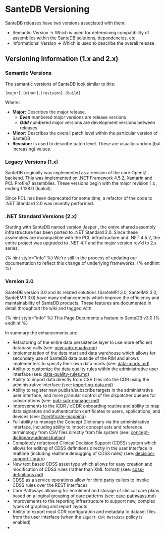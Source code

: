 # SanteDB Versioning

SanteDB releases have two versions associated with them:

* Semantic Version -> Which is used for determining compatibility of assemblies within the SanteDB solutions, dependencies, etc.
* Informational Version -> Which is used to describe the overall release.

## Versioning Information (1.x and 2.x)

### Semantic Versions

The semantic versions of SanteDB look similar to this:

```
[major].[minor].[revision].[build]
```

Where:

* **Major:** Describes the major release.&#x20;
  * _**Even**_ numbered major versions are release versions
  * _**Odd**_ numbered major versions are development versions between releases
* **Minor:** Describes the overall patch level within the particular version of SanteDB
* **Revision:** Is used to describe patch level. These are usually random (but increasing) values.

### Legacy Versions (1.x)

SanteDB originally was implemented as a revision of the core OpenIZ backend. This was implemented on .NET Framework 4.5.2, Xamarin and PCL Profile7 assemblies. These versions begin with the major revision 1.x , ending 1.128.0 (Iqaluit).

Since PCL has been deprecated for some time, a refactor of the code to .NET Standard 2.0 was recently performed.

### .NET Standard Versions (2.x)

Starting with SanteDB named version Jasper , the entire shared assembly infrastructure has been ported to .NET Standard 2.0. Since these assemblies are incompatible with the PCL infrastructure and .NET 4.5.2,  the entire project was upgraded to .NET 4.7 and the major version rev'd to 2.x series.&#x20;

{% hint style="info" %}
We're still in the process of updating our documentation to reflect this change of underlying frameworks.
{% endhint %}

### Version 3.0&#x20;

SanteDB version 3.0 and its related solutions (SanteMPI 3.0, SanteIMS 3.0, SanteEMR 3.0) have many enhancements which improve the efficiency and maintainability of SanteDB products. These features are documented in detail throughout the wiki and tagged with:

{% hint style="info" %}
This Page Documents a feature in SanteDB v3.0
{% endhint %}

In summary the enhancements are:

* Refactoring of the entire data persistence layer to use more efficient database calls (see: [new-ado-nuado.md](../../santedb/software-architecture/new-ado-nuado.md "mention"))
* Implementation of the data mart and data warehouse which allows for secondary use of SanteDB data outside of the RIM and allows implementers to specify their own data marts (see: [data-marts.md](../../developers/applets/business-intelligence-bi-assets/bi-asset-definitions/data-marts.md "mention"))
* Ability to customize the data quality rules within the administrative user interface (see: [data-quality-rules.md](../../operations/cdr-administration/santedb-administration-panel/cdr-administration/data-quality-rules.md "mention"))
* Ability to import data directly from CSV files into the CDR using the administrative interface (see: [importing-data.md](../../operations/cdr-administration/santedb-administration-panel/cdr-administration/importing-data.md "mention"))
* Ability to register new publish/subscribe targets in the administrative user interface, and more granular control of the dispatcher queues for subscriptions (see: [pub-sub-manager.md](../../operations/cdr-administration/santedb-administration-panel/system-administration/pub-sub-manager.md "mention"))
* Improvements to the iCDR / dCDR onboarding routine and ability to map data signature and authentication certificates to users, applications, and devices (see: [#certificate-mapping](../../operations/cdr-administration/santedb-administration-panel/security-administration/managing-devices.md#certificate-mapping "mention"))
* Full ability to manage the Concept Dictionary via the administrative interface, including ability to import concept sets and reference terminology from CSV files directly from file system (see: [concept-dictionary-administration](../../operations/cdr-administration/santedb-administration-panel/concept-dictionary-administration/ "mention"))
* Completely refactored Clinical Decision Support (CDSS) system which allows for editing of CDSS definitions directly in the user interface in realtime (including realtime debugging of CDSS rules) (see: [decision-support-library](../../operations/cdr-administration/santedb-administration-panel/cdr-administration/decision-support-library/ "mention"))
* New text based CDSS asset type which allows for easy creation and modification of CDSS rules (rather than XML format) (see: [cdss-definitions.md](../../developers/applets/cdss-protocols/cdss-definitions.md "mention"))
* CDSS as a service operations allow for third party callers to invoke CDSS rules over the REST interfaces
* Care Pathways allowing for enrolment and storage of clinical care plans based on a logical grouping of care patterns (see: [care-pathways.md](../../user-guides-and-training/santeemr/emr-administration/care-pathways.md "mention"))
* Improvements to the reporting infrastructure to support new, complex types of graphing and report layouts
* Ability to export most CDR configuration and metadata to dataset files from the user interface (when the `Export CDR Metadata` policy is enabled)
*


